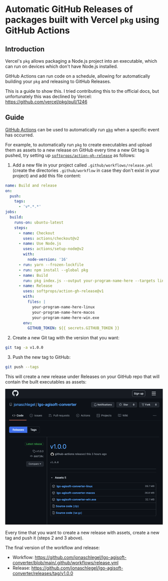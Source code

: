 # Automatic GitHub Releases of packages built with Vercel `pkg` using GitHub Actions

## Introduction

Vercel's `pkg` allows packaging a Node.js project into an executable, which can run on devices which don't have Node.js installed.

GitHub Actions can run code on a schedule, allowing for automatically building your `pkg` and releasing to GitHub Releases.

This is a guide to show this. I tried contributing this to the official docs, but unfortunately this was declined by Vercel: https://github.com/vercel/pkg/pull/1246

## Guide

[GitHub Actions](https://docs.github.com/en/actions) can be used to automatically run [`pkg`](https://github.com/vercel/pkg) when a specific event has occurred.

For example, to automatically run `pkg` to create executables and upload them as assets to a new release on GitHub every time a new Git tag is pushed, try setting up [`softprops/action-gh-release`](https://github.com/softprops/action-gh-release) as follows:

1. Add a new file in your project called `.github/workflows/release.yml` (create the directories `.github/workflow` in case they don't exist in your project) and add this file content:

```yaml
name: Build and release
on:
  push:
    tags:
      - 'v*.*.*'
jobs:
  build:
    runs-on: ubuntu-latest
    steps:
      - name: Checkout
        uses: actions/checkout@v2
      - name: Use Node.js
        uses: actions/setup-node@v2
        with:
          node-version: '16'
      - run: yarn --frozen-lockfile
      - run: npm install --global pkg
      - name: Build
        run: pkg index.js --output your-program-name-here --targets linux,macos,win
      - name: Release
        uses: softprops/action-gh-release@v1
        with:
          files: |
            your-program-name-here-linux
            your-program-name-here-macos
            your-program-name-here-win.exe
        env:
          GITHUB_TOKEN: ${{ secrets.GITHUB_TOKEN }}
```

2. Create a new Git tag with the version that you want:

```bash
git tag -a v1.0.0
```

3. Push the new tag to GitHub:

```bash
git push --tags
```

This will create a new release under Releases on your GitHub repo that will contain the built executables as assets:

![Releases page on GitHub repo showing release with assets](https://github.com/karlhorky/vercel-pkg-github-actions-release/raw/main/github-release-v1.png)

Every time that you want to create a new release with assets, create a new tag and push it (steps 2 and 3 above).

The final version of the workflow and release:

- Workflow: https://github.com/jonaschlegel/lgo-agisoft-converter/blob/main/.github/workflows/release.yml
- Release: https://github.com/jonaschlegel/lgo-agisoft-converter/releases/tag/v1.0.0
